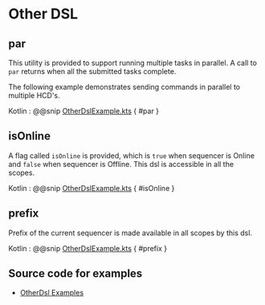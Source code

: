 # Other DSL

## par

This utility is provided to support running multiple tasks in parallel. A call to `par` returns when all the submitted tasks complete.

The following example demonstrates sending commands in parallel to multiple HCD's.

Kotlin
: @@snip [OtherDslExample.kts](../../../../../../../../examples/src/main/kotlin/esw/ocs/scripts/examples/paradox/OtherDslExample.kts) { #par }  

## isOnline

A flag called `isOnline` is provided, which is `true` when sequencer is Online and `false` when sequencer is Offline.
This dsl is accessible in all the scopes.

Kotlin
: @@snip [OtherDslExample.kts](../../../../../../../../examples/src/main/kotlin/esw/ocs/scripts/examples/paradox/OtherDslExample.kts) { #isOnline }  

## prefix

Prefix of the current sequencer is made available in all scopes by this dsl.
 
Kotlin
: @@snip [OtherDslExample.kts](../../../../../../../../examples/src/main/kotlin/esw/ocs/scripts/examples/paradox/OtherDslExample.kts) { #prefix }  

## Source code for examples

* [OtherDsl Examples]($github.base_url$/examples/src/main/kotlin/esw/ocs/scripts/examples/paradox/OtherDslExample.kts)
